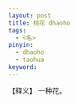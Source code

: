 ```yaml
---     
layout: post    
title: 桃花 dhaoho    
tags:    
  - <名>       
pinyin:       
  - dhaoho       
  - taohua       
keyword:     
---    
```


【释义】 一种花。       

